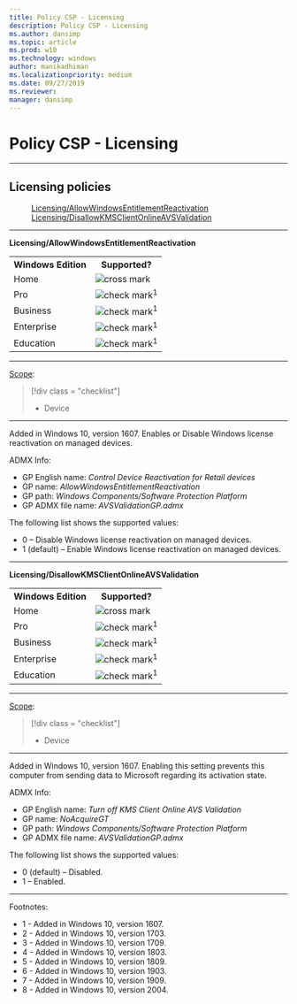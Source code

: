 ```yaml
---
title: Policy CSP - Licensing
description: Policy CSP - Licensing
ms.author: dansimp
ms.topic: article
ms.prod: w10
ms.technology: windows
author: manikadhiman
ms.localizationpriority: medium
ms.date: 09/27/2019
ms.reviewer: 
manager: dansimp
---
```


# Policy CSP - Licensing



<hr/>

<!--Policies-->
## Licensing policies  

<dl>
  <dd>
    <a href="#licensing-allowwindowsentitlementreactivation">Licensing/AllowWindowsEntitlementReactivation</a>
  </dd>
  <dd>
    <a href="#licensing-disallowkmsclientonlineavsvalidation">Licensing/DisallowKMSClientOnlineAVSValidation</a>
  </dd>
</dl>


<hr/>

<!--Policy-->
<a href="" id="licensing-allowwindowsentitlementreactivation"></a>**Licensing/AllowWindowsEntitlementReactivation**  

<!--SupportedSKUs-->
<table>
<tr>
    <th>Windows Edition</th>
    <th>Supported?</th>
</tr>
<tr>
    <td>Home</td>
    <td><img src="images/crossmark.png" alt="cross mark" /></td>
</tr>
<tr>
    <td>Pro</td>
    <td><img src="images/checkmark.png" alt="check mark" /><sup>1</sup></td>
</tr>
<tr>
    <td>Business</td>
    <td><img src="images/checkmark.png" alt="check mark" /><sup>1</sup></td>
</tr>
<tr>
    <td>Enterprise</td>
    <td><img src="images/checkmark.png" alt="check mark" /><sup>1</sup></td>
</tr>
<tr>
    <td>Education</td>
    <td><img src="images/checkmark.png" alt="check mark" /><sup>1</sup></td>
</tr>
</table>

<!--/SupportedSKUs-->
<hr/>

<!--Scope-->
[Scope](./policy-configuration-service-provider.md#policy-scope):

> [!div class = "checklist"]
> * Device

<hr/>

<!--/Scope-->
<!--Description-->
Added in Windows 10, version 1607. Enables or Disable Windows license reactivation on managed devices.

<!--/Description-->
<!--ADMXMapped-->
ADMX Info:  
-   GP English name: *Control Device Reactivation for Retail devices*
-   GP name: *AllowWindowsEntitlementReactivation*
-   GP path: *Windows Components/Software Protection Platform*
-   GP ADMX file name: *AVSValidationGP.admx*

<!--/ADMXMapped-->
<!--SupportedValues-->
The following list shows the supported values:

-   0 – Disable Windows license reactivation on managed devices.
-   1 (default) – Enable Windows license reactivation on managed devices.

<!--/SupportedValues-->
<!--/Policy-->

<hr/>

<!--Policy-->
<a href="" id="licensing-disallowkmsclientonlineavsvalidation"></a>**Licensing/DisallowKMSClientOnlineAVSValidation**  

<!--SupportedSKUs-->
<table>
<tr>
    <th>Windows Edition</th>
    <th>Supported?</th>
</tr>
<tr>
    <td>Home</td>
    <td><img src="images/crossmark.png" alt="cross mark" /></td>
</tr>
<tr>
    <td>Pro</td>
    <td><img src="images/checkmark.png" alt="check mark" /><sup>1</sup></td>
</tr>
<tr>
    <td>Business</td>
    <td><img src="images/checkmark.png" alt="check mark" /><sup>1</sup></td>
</tr>
<tr>
    <td>Enterprise</td>
    <td><img src="images/checkmark.png" alt="check mark" /><sup>1</sup></td>
</tr>
<tr>
    <td>Education</td>
    <td><img src="images/checkmark.png" alt="check mark" /><sup>1</sup></td>
</tr>
</table>

<!--/SupportedSKUs-->
<hr/>

<!--Scope-->
[Scope](./policy-configuration-service-provider.md#policy-scope):

> [!div class = "checklist"]
> * Device

<hr/>

<!--/Scope-->
<!--Description-->
Added in Windows 10, version 1607. Enabling this setting prevents this computer from sending data to Microsoft regarding its activation state.

<!--/Description-->
<!--ADMXMapped-->
ADMX Info:  
-   GP English name: *Turn off KMS Client Online AVS Validation*
-   GP name: *NoAcquireGT*
-   GP path: *Windows Components/Software Protection Platform*
-   GP ADMX file name: *AVSValidationGP.admx*

<!--/ADMXMapped-->
<!--SupportedValues-->
The following list shows the supported values:

-   0 (default) – Disabled.
-   1 – Enabled.

<!--/SupportedValues-->
<!--/Policy-->
<hr/>

Footnotes:

-   1 - Added in Windows 10, version 1607.
-   2 - Added in Windows 10, version 1703.
-   3 - Added in Windows 10, version 1709.
-   4 - Added in Windows 10, version 1803.
-   5 - Added in Windows 10, version 1809.
-   6 - Added in Windows 10, version 1903.
-   7 - Added in Windows 10, version 1909.
-   8 - Added in Windows 10, version 2004.

<!--/Policies-->

